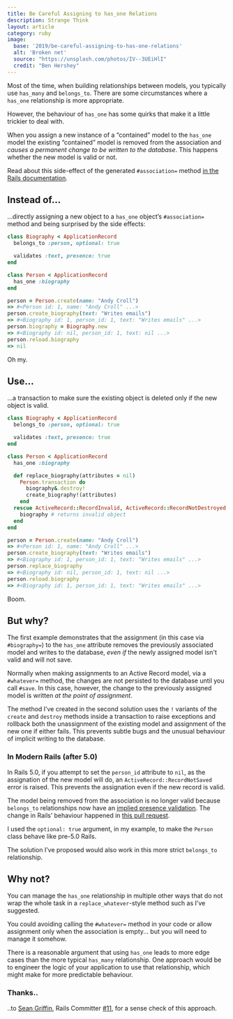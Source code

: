 ```yaml
---
title: Be Careful Assigning to has_one Relations
description: Strange Think
layout: article
category: ruby
image:
  base: '2019/be-careful-assigning-to-has-one-relations'
  alt: 'Broken net'
  source: "https://unsplash.com/photos/IV--3UEiHlI"
  credit: "Ben Hershey"
---
```


Most of the time, when building relationships between models, you typically use `has_many` and `belongs_to`. There are some circumstances where a `has_one` relationship is more appropriate.

However, the behaviour of `has_one` has some quirks that make it a little trickier to deal with.

When you assign a new instance of a “contained” model to the `has_one` model the existing “contained” model is removed from the association and _causes a permanent change to be written to the database_. This happens whether the new model is valid or not.

Read about this side-effect of the generated `#association=` method [in the Rails documentation](https://api.rubyonrails.org/classes/ActiveRecord/Associations/ClassMethods.html#method-i-has_one).


## Instead of…

…directly assigning a new object to a `has_one` object’s `#association=` method and being surprised by the side effects:

```ruby
class Biography < ApplicationRecord
  belongs_to :person, optional: true

  validates :text, presence: true
end

class Person < ApplicationRecord
  has_one :biography
end

person = Person.create(name: "Andy Croll")
=> #<Person id: 1, name: "Andy Croll" ...>
person.create_biography(text: "Writes emails")
=> #<Biography id: 1, person_id: 1, text: "Writes emails" ...>
person.biography = Biography.new
=> #<Biography id: nil, person_id: 1, text: nil ...>
person.reload.biography
=> nil
```

Oh my.


## Use…

…a transaction to make sure the existing object is deleted only if the new object is valid.

```ruby
class Biography < ApplicationRecord
  belongs_to :person, optional: true

  validates :text, presence: true
end

class Person < ApplicationRecord
  has_one :biography

  def replace_biography(attributes = nil)
    Person.transaction do
      biography&.destroy!
      create_biography!(attributes)
    end
  rescue ActiveRecord::RecordInvalid, ActiveRecord::RecordNotDestroyed
    biography # returns invalid object
  end
end

person = Person.create(name: "Andy Croll")
=> #<Person id: 1, name: "Andy Croll" ...>
person.create_biography(text: "Writes emails")
=> #<Biography id: 1, person_id: 1, text: "Writes emails" ...>
person.replace_biography
=> #<Biography id: nil, person_id: 1, text: nil ...>
person.reload.biography
=> #<Biography id: 1, person_id: 1, text: "Writes emails" ...>
```

Boom.


## But why?

The first example demonstrates that the assignment (in this case via `#biography=`) to the `has_one` attribute removes the previously associated model and writes to the database, _even if_ the newly assigned model isn't valid and will not save.

Normally when making assignments to an Active Record model, via a `#whatever=` method, the changes are not persisted to the database until you call `#save`. In this case, however, the change to the previously assigned model is written _at the point of assignment_.

The method I’ve created in the second solution uses the `!` variants of the `create` and `destroy` methods inside a transaction to raise exceptions and rollback both the unassignment of the existing model and assignment of the new one if either fails. This prevents subtle bugs and the unusual behaviour of implicit writing to the database.


### In Modern Rails (after 5.0)

In Rails 5.0, if you attempt to set the `person_id` attribute to `nil`, as the assignation of the new model will do, an `ActiveRecord::RecordNotSaved` error is raised. This prevents the assignation even if the new record is valid.

The model being removed from the association is no longer valid because `belongs_to` relationships now have an [implied presence validation](https://guides.rubyonrails.org/5_0_release_notes.html#active-record-notable-changes). The change in Rails’ behaviour happened in [this pull request](https://github.com/rails/rails/pull/18937).

I used the `optional: true` argument, in my example, to make the `Person` class behave like pre-5.0 Rails.

The solution I’ve proposed would also work in this more strict `belongs_to` relationship.


## Why not?

You can manage the `has_one` relationship in multiple other ways that do not wrap the whole task in a `replace_whatever`-style method such as I’ve suggested.

You could avoiding calling the `#whatever=` method in your code or allow assignment only when the association is empty... but you will need to manage it somehow.

There is a reasonable argument that using `has_one` leads to more edge cases than the more typical `has_many` relationship. One approach would be to engineer the logic of your application to use that relationship, which might make for more predictable behaviour.


### Thanks..

..to [Sean Griffin](https://twitter.com/sgrif), Rails Committer [#11](https://contributors.rubyonrails.org), for a sense check of this approach.
